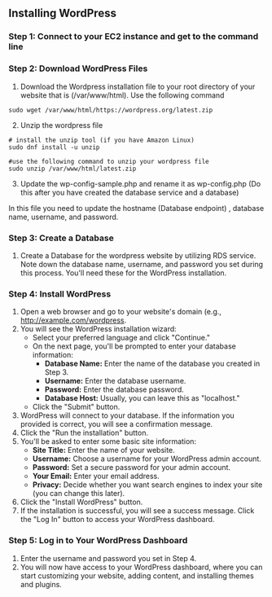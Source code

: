 ## Installing WordPress

### Step 1: Connect to your EC2 instance and get to the command line

### Step 2: Download WordPress Files

1. Download the Wordpress installation file to your root directory of your website that is (/var/www/html). Use the following command 

```
sudo wget /var/www/html/https://wordpress.org/latest.zip

```

2. Unzip the wordpress file 

```
# install the unzip tool (if you have Amazon Linux)
sudo dnf install -u unzip 

#use the following command to unzip your wordpress file
sudo unzip /var/www/html/latest.zip

```
3. Update the wp-config-sample.php and rename it as wp-config.php (Do this after you have created the database service and a database)

In this file you need to update the hostname (Database endpoint) , database name, username, and password.


### Step 3: Create a Database

1. Create a Database for the wordpress website by utilizing RDS service.  Note down the database name, username, and password you set during this process. You'll need these for the WordPress installation. 

### Step 4: Install WordPress

1. Open a web browser and go to your website's domain (e.g., http://example.com/wordpress.
2. You will see the WordPress installation wizard:
   - Select your preferred language and click "Continue."
   - On the next page, you'll be prompted to enter your database information:
     - **Database Name:** Enter the name of the database you created in Step 3.
     - **Username:** Enter the database username.
     - **Password:** Enter the database password.
     - **Database Host:** Usually, you can leave this as "localhost."
   - Click the "Submit" button.
3. WordPress will connect to your database. If the information you provided is correct, you will see a confirmation message.
4. Click the "Run the installation" button.
5. You'll be asked to enter some basic site information:
   - **Site Title:** Enter the name of your website.
   - **Username:** Choose a username for your WordPress admin account.
   - **Password:** Set a secure password for your admin account.
   - **Your Email:** Enter your email address.
   - **Privacy:** Decide whether you want search engines to index your site (you can change this later).
6. Click the "Install WordPress" button.
7. If the installation is successful, you will see a success message. Click the "Log In" button to access your WordPress dashboard.

### Step 5: Log in to Your WordPress Dashboard

1. Enter the username and password you set in Step 4.
2. You will now have access to your WordPress dashboard, where you can start customizing your website, adding content, and installing themes and plugins.

